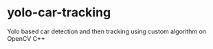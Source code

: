 # yolo-car-tracking
Yolo based car detection and then tracking using custom algorithm on OpenCV C++

